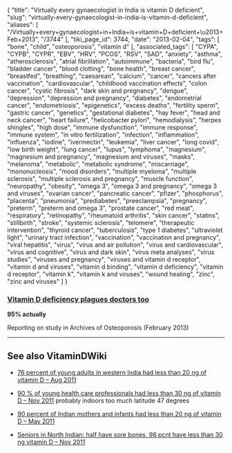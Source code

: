 {
    "title": "Virtually every gynaecologist in India is vitamin D deficient",
    "slug": "virtually-every-gynaecologist-in-india-is-vitamin-d-deficient",
    "aliases": [
        "/Virtually+every+gynaecologist+in+India+is+vitamin+D+deficient+\u2013+Feb+2013",
        "/3744"
    ],
    "tiki_page_id": 3744,
    "date": "2013-02-04",
    "tags": [
        "bone",
        "child",
        "osteoporosis",
        "vitamin d"
    ],
    "associated_tags": [
        "CYPA",
        "CYPB",
        "CYPR",
        "EBV",
        "HRV",
        "PCOS",
        "RSV",
        "SAD",
        "anxiety",
        "asthma",
        "atherosclerosis",
        "atrial fibrillation",
        "autoimmune",
        "bacteria",
        "bird flu",
        "bladder cancer",
        "blood clotting",
        "bone health",
        "breast cancer",
        "breastfed",
        "breathing",
        "caesarean",
        "calcium",
        "cancer",
        "cancers after vaccination",
        "cardiovascular",
        "childhood vaccination effects",
        "colon cancer",
        "cystic fibrosis",
        "dark skin and pregnancy",
        "dengue",
        "depression",
        "depression and pregnancy",
        "diabetes",
        "endometrial cancer",
        "endometriosis",
        "epigenetics",
        "excess deaths",
        "fertility sperm",
        "gastric cancer",
        "genetics",
        "gestational diabetes",
        "hay fever",
        "head and neck cancer",
        "heart failure",
        "helicobacter pylori",
        "hemodialysis",
        "herpes shingles",
        "high dose",
        "immune dysfunction",
        "immune response",
        "immune system",
        "in vitro fertilization",
        "infection",
        "inflammation",
        "influenza",
        "iodine",
        "ivermectin",
        "leukemia",
        "liver cancer",
        "long covid",
        "low birth weight",
        "lung cancer",
        "lupus",
        "lymphoma",
        "magnesium",
        "magnesium and pregnancy",
        "magnesium and viruses",
        "masks",
        "melanoma",
        "metabolic",
        "metabolic syndrome",
        "miscarriage",
        "mononucleosis",
        "mood disorders",
        "multiple myeloma",
        "multiple sclerosis",
        "multiple sclerosis and pregnancy",
        "muscle function",
        "neuropathy",
        "obesity",
        "omega 3",
        "omega 3 and pregnancy",
        "omega 3 and viruses",
        "ovarian cancer",
        "pancreatic cancer",
        "pfizer",
        "phosphorus",
        "placenta",
        "pneumonia",
        "prediabetes",
        "preeclampsia",
        "pregnancy",
        "preterm",
        "preterm and omega 3",
        "prostate cancer",
        "red meat",
        "respiratory",
        "retinopathy",
        "rheumatoid arthritis",
        "skin cancer",
        "statins",
        "stillbirth",
        "stroke",
        "systemic sclerosis",
        "telomere",
        "therapeutic intervention",
        "thyroid cancer",
        "tuberculosis",
        "type 1 diabetes",
        "ultraviolet light",
        "urinary tract infection",
        "vaccination",
        "vaccination and pregnancy",
        "viral hepatitis",
        "virus",
        "virus and air pollution",
        "virus and cardiovascular",
        "virus and cognitive",
        "virus and dark skin",
        "virus meta analyses",
        "virus studies",
        "viruses and pregnancy",
        "viruses and vitamin d receptor",
        "vitamin d and viruses",
        "vitamin d binding",
        "vitamin d deficiency",
        "vitamin d receptor",
        "vitamin k",
        "vitamin k and viruses",
        "wound healing",
        "zinc",
        "zinc and viruses"
    ]
}


### [Vitamin D deficiency plagues doctors too](http://www.deccanchronicle.com/130204/lifestyle-health-workplace/article/vitamin-d-deficiency-plagues-doctors-too%20)

 **95% actually** 

Reporting on study in Archives of Osteoporosis (February 2013)

---

## See also VitaminDWiki

* [76 percent of young adults in western India had less than 20 ng of vitamin D – Aug 2011](/tags/76-percent-of-young-adults-in-western-india-had-less-than-20-ng-of-vitamin-d-aug-2011.html)

* [90 % of young health care professionals had less than 30 ng of vitamin D – Nov 2011](/tags/90-of-young-health-care-professionals-had-less-than-30-ng-of-vitamin-d-nov-2011.html) probably indoors too much  latitude 47 degrees

* [90 percent of Indian mothers and infants had less than 20 ng of vitamin D – May 2011](/tags/90-percent-of-indian-mothers-and-infants-had-less-than-20-ng-of-vitamin-d-may-2011.html)

* [Seniors in North Indian: half have sore bones, 98 pcnt have less than 30 ng vitamin D – Nov 2011](/tags/seniors-in-north-indian-half-have-sore-bones-98-pcnt-have-less-than-30-ng-vitamin-d-nov-2011.html)